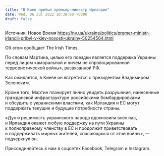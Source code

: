 ```yaml
---
title: "В Киев прибыл премьер-министр Ирландии"
date: Wed, 06 Jul 2022 10:38:00 +0300
draft: false
---
```

Источник: Новое Время https://nv.ua/ukraine/politics/premer-ministr-irlandii-pribyl-v-kiev-novosti-ukrainy-50254564.html


Об этом сообщает The Irish Times.

По словам Мартина, целью его поездки является поддержка Украины перед лицом «аморальной и ничем не спровоцированной террористической войны», развязанной РФ.

Как ожидается, в Киеве он встретится с президентом Владимиром Зеленским.

Кроме того, Мартин планирует лично увидеть разрушения, нанесенные гражданской инфраструктуре российскими бомбардировками и обсудить с украинскими властями, как Ирландия и ЕС могут поддержать текущие и будущие потребности страны.

«Дух и решимость украинского народа вдохновили всех нас, и Ирландия окажет любую поддержку на пути Украины к полноправному членству в ЕС и продолжит приветствовать и поддерживать мирных жителей, спасающихся от этой войны», — подчеркнул он.

Присоединяйтесь к нам в соцсетях Facebook, Telegram и Instagram.
